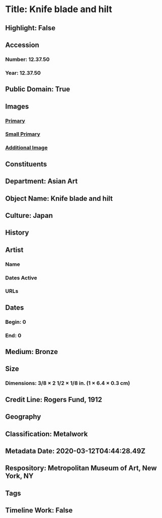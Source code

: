 # Title: Knife blade and hilt
## Highlight: False
## Accession
### Number: 12.37.50
### Year: 12.37.50
## Public Domain: True
## Images
### [Primary](https://images.metmuseum.org/CRDImages/as/original/LC-12_37_50-001.jpg)
### [Small Primary](https://images.metmuseum.org/CRDImages/as/web-large/LC-12_37_50-001.jpg)
### [Additional Image](https://images.metmuseum.org/CRDImages/as/original/LC-12_37_50-002.jpg)
## Constituents
## Department: Asian Art
## Object Name: Knife blade and hilt
## Culture: Japan
## History
## Artist
### Name
### Dates Active
### URLs
## Dates
### Begin: 0
### End: 0
## Medium: Bronze
## Size
### Dimensions: 3/8 × 2 1/2 × 1/8 in. (1 × 6.4 × 0.3 cm)
## Credit Line: Rogers Fund, 1912
## Geography
## Classification: Metalwork
## Metadata Date: 2020-03-12T04:44:28.49Z
## Respository: Metropolitan Museum of Art, New York, NY
## Tags
## Timeline Work: False